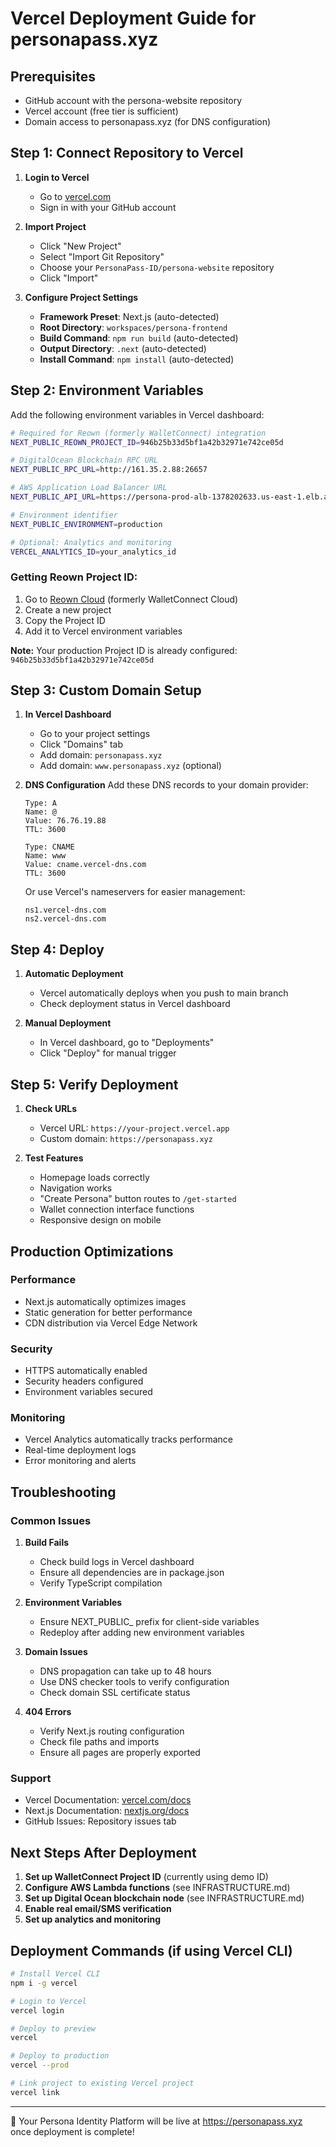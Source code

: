 # Vercel Deployment Guide for personapass.xyz

## Prerequisites
- GitHub account with the persona-website repository
- Vercel account (free tier is sufficient)
- Domain access to personapass.xyz (for DNS configuration)

## Step 1: Connect Repository to Vercel

1. **Login to Vercel**
   - Go to [vercel.com](https://vercel.com)
   - Sign in with your GitHub account

2. **Import Project**
   - Click "New Project"
   - Select "Import Git Repository"
   - Choose your `PersonaPass-ID/persona-website` repository
   - Click "Import"

3. **Configure Project Settings**
   - **Framework Preset**: Next.js (auto-detected)
   - **Root Directory**: `workspaces/persona-frontend`
   - **Build Command**: `npm run build` (auto-detected)
   - **Output Directory**: `.next` (auto-detected)
   - **Install Command**: `npm install` (auto-detected)

## Step 2: Environment Variables

Add the following environment variables in Vercel dashboard:

```bash
# Required for Reown (formerly WalletConnect) integration
NEXT_PUBLIC_REOWN_PROJECT_ID=946b25b33d5bf1a42b32971e742ce05d

# DigitalOcean Blockchain RPC URL
NEXT_PUBLIC_RPC_URL=http://161.35.2.88:26657

# AWS Application Load Balancer URL
NEXT_PUBLIC_API_URL=https://persona-prod-alb-1378202633.us-east-1.elb.amazonaws.com

# Environment identifier
NEXT_PUBLIC_ENVIRONMENT=production

# Optional: Analytics and monitoring
VERCEL_ANALYTICS_ID=your_analytics_id
```

### Getting Reown Project ID:
1. Go to [Reown Cloud](https://cloud.reown.com/) (formerly WalletConnect Cloud)
2. Create a new project
3. Copy the Project ID
4. Add it to Vercel environment variables

**Note:** Your production Project ID is already configured: `946b25b33d5bf1a42b32971e742ce05d`

## Step 3: Custom Domain Setup

1. **In Vercel Dashboard**
   - Go to your project settings
   - Click "Domains" tab
   - Add domain: `personapass.xyz`
   - Add domain: `www.personapass.xyz` (optional)

2. **DNS Configuration**
   Add these DNS records to your domain provider:

   ```
   Type: A
   Name: @
   Value: 76.76.19.88
   TTL: 3600

   Type: CNAME
   Name: www
   Value: cname.vercel-dns.com
   TTL: 3600
   ```

   Or use Vercel's nameservers for easier management:
   ```
   ns1.vercel-dns.com
   ns2.vercel-dns.com
   ```

## Step 4: Deploy

1. **Automatic Deployment**
   - Vercel automatically deploys when you push to main branch
   - Check deployment status in Vercel dashboard

2. **Manual Deployment**
   - In Vercel dashboard, go to "Deployments"
   - Click "Deploy" for manual trigger

## Step 5: Verify Deployment

1. **Check URLs**
   - Vercel URL: `https://your-project.vercel.app`
   - Custom domain: `https://personapass.xyz`

2. **Test Features**
   - Homepage loads correctly
   - Navigation works
   - "Create Persona" button routes to `/get-started`
   - Wallet connection interface functions
   - Responsive design on mobile

## Production Optimizations

### Performance
- Next.js automatically optimizes images
- Static generation for better performance
- CDN distribution via Vercel Edge Network

### Security
- HTTPS automatically enabled
- Security headers configured
- Environment variables secured

### Monitoring
- Vercel Analytics automatically tracks performance
- Real-time deployment logs
- Error monitoring and alerts

## Troubleshooting

### Common Issues

1. **Build Fails**
   - Check build logs in Vercel dashboard
   - Ensure all dependencies are in package.json
   - Verify TypeScript compilation

2. **Environment Variables**
   - Ensure NEXT_PUBLIC_ prefix for client-side variables
   - Redeploy after adding new environment variables

3. **Domain Issues**
   - DNS propagation can take up to 48 hours
   - Use DNS checker tools to verify configuration
   - Check domain SSL certificate status

4. **404 Errors**
   - Verify Next.js routing configuration
   - Check file paths and imports
   - Ensure all pages are properly exported

### Support
- Vercel Documentation: [vercel.com/docs](https://vercel.com/docs)
- Next.js Documentation: [nextjs.org/docs](https://nextjs.org/docs)
- GitHub Issues: Repository issues tab

## Next Steps After Deployment

1. **Set up WalletConnect Project ID** (currently using demo ID)
2. **Configure AWS Lambda functions** (see INFRASTRUCTURE.md)
3. **Set up Digital Ocean blockchain node** (see INFRASTRUCTURE.md)
4. **Enable real email/SMS verification**
5. **Set up analytics and monitoring**

## Deployment Commands (if using Vercel CLI)

```bash
# Install Vercel CLI
npm i -g vercel

# Login to Vercel
vercel login

# Deploy to preview
vercel

# Deploy to production
vercel --prod

# Link project to existing Vercel project
vercel link
```

---

🚀 Your Persona Identity Platform will be live at https://personapass.xyz once deployment is complete!